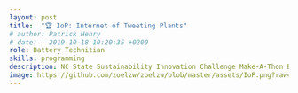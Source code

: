 ```yaml
---
layout: post
title:  "🏆 IoP: Internet of Tweeting Plants"
# author: Patrick Henry
# date:   2019-10-18 10:20:35 +0200
role: Battery Technitian
skills: programming 
description: NC State Sustainability Innovation Challenge Make-A-Thon Best Social Media Prize (University-level Hackathon)
image: https://github.com/zoelzw/zoelzw/blob/master/assets/IoP.png?raw=true
---
```

